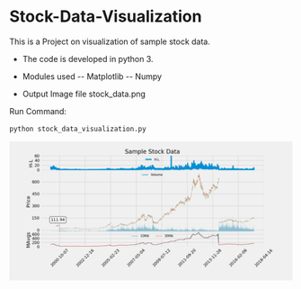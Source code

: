 # Stock-Data-Visualization
This is a Project on visualization of sample stock data.
- The code is developed in python 3.
- Modules used
-- Matplotlib
-- Numpy

- Output Image file
stock_data.png

Run Command:
```bash
python stock_data_visualization.py
```
![Sample Stock data](./Sample-Stock-Data.png?raw=true "Sample Stock data")
